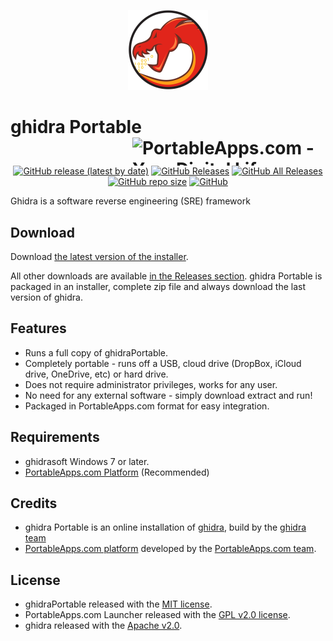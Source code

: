 <p align="center">
	<img src="./ghidraPortable/App/AppInfo/appicon_128.png" alt="ghidra logo" width="128" />
</p>

# ghidra Portable<a href="https://portableapps.com/"><img src="https://cdn2.portableapps.com/portableapps.com_1546.png" width="309" height="45" alt="PortableApps.com - Your Digital Life, Anywhere" title="PortableApps.com - Your Digital Life, Anywhere" align="right"></a>

<p align="center">
	<a href="https://github.com/thosoo/ghidraPortable/releases/latest"><img alt="GitHub release (latest by date)" src="https://img.shields.io/github/v/release/thosoo/ghidraPortable?color=0cf&logo=Visual%20Studio%20Code"></a>
	<a href="https://github.com/thosoo/ghidraPortable/releases/latest"><img alt="GitHub Releases" src="https://img.shields.io/github/downloads/thosoo/ghidraPortable/latest/total?color=blue"></a>
	<a href="https://github.com/thosoo/ghidraPortable/releases"><img alt="GitHub All Releases" src="https://img.shields.io/github/downloads/thosoo/ghidraPortable/total?color=0cf"></a>
	<a href="https://github.com/thosoo/ghidraPortable"><img alt="GitHub repo size" src="https://img.shields.io/github/repo-size/thosoo/ghidraPortable?color=blue"></a>
	<a href="https://raw.githubusercontent.com/thosoo/ghidraPortable/master/LICENSE"><img alt="GitHub" src="https://img.shields.io/github/license/thosoo/ghidraPortable?color=0cf"></a>
</p>

Ghidra is a software reverse engineering (SRE) framework 

## Download

Download [the latest version of the installer][D1].

All other downloads are available [in the Releases section][D2]. ghidra Portable
is packaged in an installer, complete zip file and always download the last version of ghidra.

[D1]: https://github.com/thosoo/ghidraPortable/releases/latest
[D2]: https://github.com/thosoo/ghidraPortable/releases

## Features

*	Runs a full copy of ghidraPortable.
*	Completely portable - runs off a USB, cloud drive (DropBox, iCloud drive, OneDrive, etc) or hard drive.
*	Does not require administrator privileges, works for any user.
*	No need for any external software - simply download extract and run!
*	Packaged in PortableApps.com format for easy integration.

## Requirements

*	ghidrasoft Windows 7 or later.
*	[PortableApps.com Platform](https://PortableApps.com/download) (Recommended)

## Credits

*	ghidra Portable is an online installation of [ghidra](https://www.nsa.gov/ghidra), build by the [ghidra team](https://github.com/NationalSecurityAgency/ghidra)
*	[PortableApps.com platform](https://portableapps.com/download) developed by the [PortableApps.com team](https://portableapps.com).

## License

*	ghidraPortable released with the [MIT license](https://raw.githubusercontent.com/thosoo/ghidraPortable/master/LICENSE).
*	PortableApps.com Launcher released with the [GPL v2.0 license](https://raw.githubusercontent.com/thosoo/ghidraPortable/master/ghidraPortable/Other/Source/LauncherLicense.txt).
*	ghidra released with the [Apache v2.0](https://raw.githubusercontent.com/NationalSecurityAgency/ghidra/master/LICENSE).

